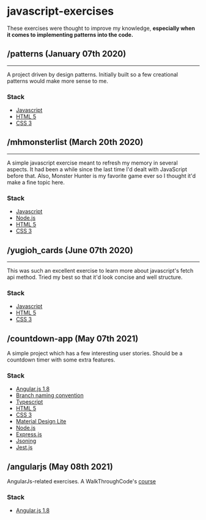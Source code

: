 # javascript-exercises
These exercises were thought to improve my knowledge, **especially when it comes to implementing patterns into the code.**

## /patterns (January 07th 2020)
---

A project driven by design patterns. Initially built so a few creational patterns would make more sense to me.

### Stack
- [Javascript](https://www.javascript.com/)
- [HTML 5](https://developer.mozilla.org/en-US/docs/Web/Guide/HTML/HTML5)
- [CSS 3](https://www.w3schools.com/css/)

## /mhmonsterlist (March 20th 2020)
---

A simple javascript exercise meant to refresh my memory in several aspects. It had been a while since the last time I'd dealt with JavaScript before that. Also, Monster Hunter is my favorite game ever so I thought it'd make a fine topic here.

### Stack
- [Javascript](https://www.javascript.com/)
- [Node.js](https://nodejs.org/en/)
- [HTML 5](https://developer.mozilla.org/en-US/docs/Web/Guide/HTML/HTML5)
- [CSS 3](https://www.w3schools.com/css/)

## /yugioh_cards (June 07th 2020)
---

This was such an excellent exercise to learn more about javascript's fetch api method. Tried my best so that it'd look concise and well structure. 

### Stack
- [Javascript](https://www.javascript.com/)
- [HTML 5](https://developer.mozilla.org/en-US/docs/Web/Guide/HTML/HTML5)
- [CSS 3](https://www.w3schools.com/css/)

## /countdown-app (May 07th 2021)

A simple project which has a few interesting user stories. Should be a countdown timer with some extra features.

### Stack
- [Angular.js 1.8](https://angularjs.org/)
- [Branch naming convention](https://codingsight.com/git-branching-naming-convention-best-practices/)
- [Typescript](https://www.typescriptlang.org/)
- [HTML 5](https://developer.mozilla.org/en-US/docs/Web/Guide/HTML/HTML5)
- [CSS 3](https://www.w3schools.com/css/)
- [Material Design Lite](https://getmdl.io/)
- [Node.js](https://nodejs.org/en/)
- [Express.js](https://expressjs.com/pt-br/)
- [Jsoning](https://www.npmjs.com/package/jsoning)
- [Jest.js](https://jestjs.io/)

## /angularjs (May 08th 2021)

AngularJs-related exercises.
A WalkThroughCode's [course](https://www.youtube.com/watch?v=fYv-tGPctGo&list=PL7sCSgsRZ-sl6jCxRYMwFBY-_wdVDbioz&index=2&ab_channel=WalkThroughCode)

### Stack
- [Angular.js 1.8](https://angularjs.org/)